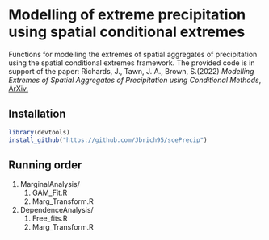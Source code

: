 # Modelling of extreme precipitation using spatial conditional extremes
Functions for modelling the extremes of spatial aggregates of precipitation using the spatial conditional extremes framework. The provided code is in support of the paper:
Richards, J., Tawn, J. A., Brown, S.(2022)  <i>Modelling Extremes of Spatial Aggregates of Precipitation using Conditional Methods</i>, <a href = "https://arxiv.org/pdf/2102.10906.pdf">ArXiv.</a>
## Installation

```r
library(devtools)
install_github("https://github.com/Jbrich95/scePrecip")
```

## Running order
<ol>
  <li>MarginalAnalysis/<ol>
<li>GAM_Fit.R</li>
<li>Marg_Transform.R</li></ol>
</li>
  <li>DependenceAnalysis/<ol>
<li>Free_fits.R</li>
<li>Marg_Transform.R</li></ol>
</li>
  
</ol>
